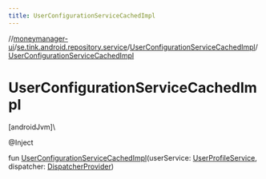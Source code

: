 ```yaml
---
title: UserConfigurationServiceCachedImpl
---
```

//[moneymanager-ui](../../../index.html)/[se.tink.android.repository.service](../index.html)/[UserConfigurationServiceCachedImpl](index.html)/[UserConfigurationServiceCachedImpl](-user-configuration-service-cached-impl.html)



# UserConfigurationServiceCachedImpl



[androidJvm]\




@Inject



fun [UserConfigurationServiceCachedImpl](-user-configuration-service-cached-impl.html)(userService: [UserProfileService](../../com.tink.service.user/-user-profile-service/index.html), dispatcher: [DispatcherProvider](../../com.tink.service.util/-dispatcher-provider/index.html))





